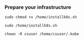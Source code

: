 
### Prepare your infrastructure

`sudo chmod +x /home/installk8s.sh`

`sudo /home/installk8s.sh`

`chown -R csuser /home/csuser/.kube`
